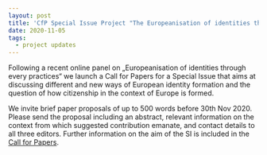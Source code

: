 ```yaml
---
layout: post
title: 'CfP Special Issue Project "The Europeanisation of identities through everyday practices"'
date: 2020-11-05
tags:
  - project updates
---
```


Following a recent online panel on „Europeanisation of identities through every practices“ we launch a Call for Papers for a Special Issue that aims at discussing different and new ways of European identity formation and the question of how citizenship in the context of Europe is formed.

We invite brief paper proposals of up to 500 words before 30th Nov 2020. Please send the proposal including an abstract, relevant information on the context from which suggested contribution emanate, and contact details to all three editors. Further information on the aim of the SI is included in the [Call for Papers](/files/CfP_SpecialIssue_European-identity.pdf).